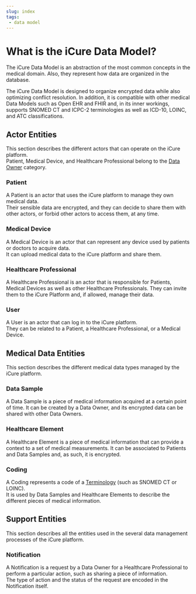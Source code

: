 ```yaml
---
slug: index
tags:
 - data model
---
```

# What is the iCure Data Model?

The iCure Data Model is an abstraction of the most common concepts in the medical domain. 
Also, they represent how data are organized in the database.  

The iCure Data Model is designed to organize encrypted data while also optimizing conflict resolution. 
In addition, it is compatible with other medical Data Models such as Open EHR and FHIR and, in its inner workings, supports SNOMED CT and ICPC-2 terminologies as well as ICD-10, LOINC, and ATC classifications.

## Actor Entities
This section describes the different actors that can operate on the iCure platform.  
Patient, Medical Device, and Healthcare Professional belong to the [Data Owner](/sdks/glossary#data-owner) category.

### Patient
A Patient is an actor that uses the iCure platform to manage they own medical data.  
Their sensible data are encrypted, and they can decide to share them with other actors, or forbid other actors to access them, at any time.

### Medical Device
A Medical Device is an actor that can represent any device used by patients or doctors to acquire data.  
It can upload medical data to the iCure platform and share them.

### Healthcare Professional
A Healthcare Professional is an actor that is responsible for Patients, Medical Devices as well as other Healthcare Professionals.
They can invite them to the iCure Platform and, if allowed, manage their data.

### User
A User is an actor that can log in to the iCure platform.  
They can be related to a Patient, a Healthcare Professional, or a Medical Device.

## Medical Data Entities
This section describes the different medical data types managed by the iCure platform.

### Data Sample
A Data Sample is a piece of medical information acquired at a certain point of time. 
It can be created by a Data Owner, and its encrypted data can be shared with other Data Owners.

### Healthcare Element
A Healthcare Element is a piece of medical information that can provide a context to a set of medical measurements.
It can be associated to Patients and Data Samples and, as such, it is encrypted.

### Coding
A Coding represents a code of a [Terminology](/sdks/glossary#terminologies) (such as SNOMED CT or LOINC).  
It is used by Data Samples and Healthcare Elements to describe the different pieces of medical information. 

## Support Entities
This section describes all the entities used in the several data management processes of the iCure platform.

### Notification
A Notification is a request by a Data Owner for a Healthcare Professional to perform a particular action, such as sharing a piece of information.  
The type of action and the status of the request are encoded in the Notification itself.